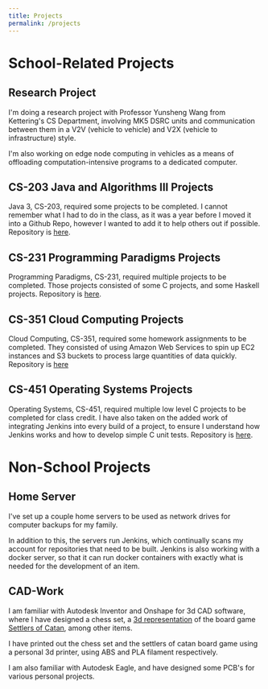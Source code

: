 ```yaml
---
title: Projects
permalink: /projects
---
```


# School-Related Projects

## Research Project
I'm doing a research project with Professor Yunsheng Wang from Kettering's CS Department, involving MK5 DSRC units and communication between them in a V2V (vehicle to vehicle) and V2X (vehicle to infrastructure) style.

I'm also working on edge node computing in vehicles as a means of offloading computation-intensive programs to a dedicated computer.

## CS-203 Java and Algorithms III Projects
Java 3, CS-203, required some projects to be completed.
I cannot remember what I had to do in the class, as it was a year before I moved it into a Github Repo, however I wanted to add it to help others out if possible.
Repository is [here](https://github.com/TytanRock/CS-203-Assignments).

## CS-231 Programming Paradigms Projects
Programming Paradigms, CS-231, required multiple projects to be completed.
Those projects consisted of some C projects, and some Haskell projects.
Repository is [here](https://github.com/TytanRock/CS-231-Projects).

## CS-351 Cloud Computing Projects
Cloud Computing, CS-351, required some homework assignments to be completed.
They consisted of using Amazon Web Services to spin up EC2 instances and S3 buckets to process large quantities of data quickly.
Repository is [here](https://github.com/TytanRock/CS-351-CloudComputing)

## CS-451 Operating Systems Projects
Operating Systems, CS-451, required multiple low level C projects to be completed for class credit.
I have also taken on the added work of integrating Jenkins into every build of a project, to ensure I understand how Jenkins works and how to develop simple C unit tests.
Repository is [here](https://github.com/TytanRock/CS-451).

# Non-School Projects

## Home Server
I've set up a couple home servers to be used as network drives for computer backups for my family.

In addition to this, the servers run Jenkins, which continually scans my account for repositories that need to be built.
Jenkins is also working with a docker server, so that it can run docker containers with exactly what is needed for the development of an item.

## CAD-Work
I am familiar with Autodesk Inventor and Onshape for 3d CAD software, where I have designed a chess set, a [3d representation](https://cad.onshape.com/documents/89701ed42737cd73d5f612e3/w/dba0564388030888f467bf9d/e/9a8574c201287417260c4710) of the board game [Settlers of Catan](https://www.catan.com/), among other items.

I have printed out the chess set and the settlers of catan board game using a personal 3d printer, using ABS and PLA filament respectively.

I am also familiar with Autodesk Eagle, and have designed some PCB's for various personal projects.

